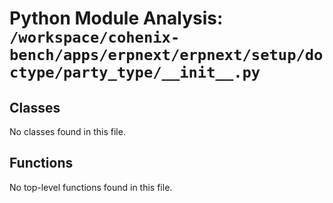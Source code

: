 # Python Module Analysis: `/workspace/cohenix-bench/apps/erpnext/erpnext/setup/doctype/party_type/__init__.py`

## Classes

No classes found in this file.


## Functions

No top-level functions found in this file.
